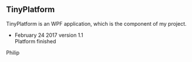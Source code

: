 ## TinyPlatform
TinyPlatform is an WPF application, which is the component of my project.  
   
+  February 24 2017 version 1.1   
   Platform finished

Philip
